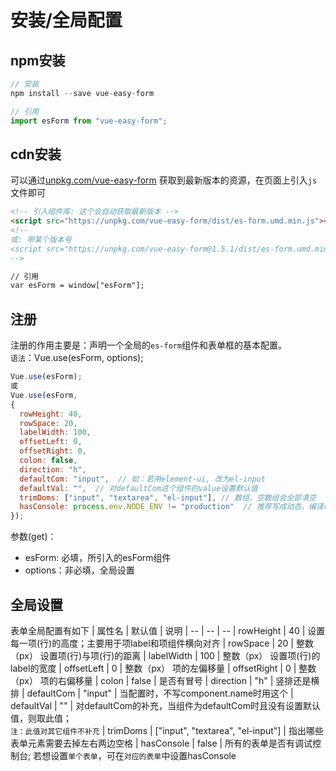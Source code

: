 # 安装/全局配置

## npm安装
```js
// 安装
npm install --save vue-easy-form

// 引用
import esForm from "vue-easy-form";
```

## cdn安装
可以通过[unpkg.com/vue-easy-form](https://unpkg.com/browse/vue-easy-form/) 获取到最新版本的资源，在页面上引入`js`文件即可
```html
<!-- 引入组件库: 这个会自动获取最新版本 -->
<script src="https://unpkg.com/vue-easy-form/dist/es-form.umd.min.js"></script>
<!-- 
或: 带某个版本号
<script src="https://unpkg.com/vue-easy-form@1.5.1/dist/es-form.umd.min.js"></script> 
-->

// 引用
var esForm = window["esForm"];
```

## 注册
注册的作用主要是：声明一个全局的`es-form`组件和表单框的基本配置。<br/>
`语法`：Vue.use(esForm, options); 

```js
Vue.use(esForm);
或
Vue.use(esForm, 
{
  rowHeight: 40,
  rowSpace: 20,
  labelWidth: 100,
  offsetLeft: 0,
  offsetRight: 0,
  colon: false,
  direction: "h",
  defaultCom: "input",  // 如：若用element-ui, 改为el-input
  defaultVal: "",  // 对defaultCom这个组件的value设置默认值
  trimDoms: ["input", "textarea", "el-input"], // 数组，空数组会全部清空
  hasConsole: process.env.NODE_ENV != "production"  // 推荐写成动态，编译时不用修改
});
```
参数(get)：

- esForm: 必填，所引入的esForm组件
- options：非必填，全局设置

## 全局设置

表单全局配置有如下
| 属性名 | 默认值 | 说明
| -- | -- | --
| rowHeight | 40 | 设置每一项(行)的高度；主要用于项label和项组件横向对齐
| rowSpace | 20 | 整数（px） 设置项(行)与项(行)的距离
| labelWidth | 100 | 整数（px） 设置项(行)的label的宽度
| offsetLeft | 0 | 整数（px） 项的左偏移量
| offsetRight | 0 | 整数（px） 项的右偏移量
| colon | false | 是否有冒号
| direction | "h" | 竖排还是横排
| defaultCom | "input" | 当配置时，不写component.name时用这个
| defaultVal | "" | 对defaultCom的补充，当组件为defaultCom时且没有设置默认值，则取此值；<br />`注：此值对其它组件不补充`
| trimDoms | ["input", "textarea", "el-input"] | 指出哪些表单元素需要去掉左右两边空格
| hasConsole | false | 所有的表单是否有调试控制台; 若想设置`单个表单`，可在`对应的表单`中设置hasConsole